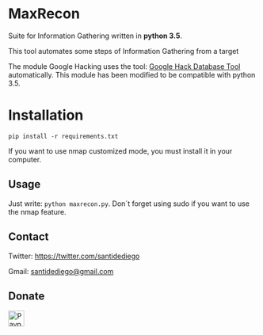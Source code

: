 # MaxRecon

Suite for Information Gathering written in **python 3.5**.

This tool automates some steps of Information Gathering from a target

The module Google Hacking uses the tool: [Google Hack Database Tool](https://www.secpoint.com/google-hack-database.html) automatically. This module has been modified to be compatible with python 3.5.

# Installation

``pip install -r requirements.txt``

If you want to use nmap customized mode, you must install it in your computer.

## Usage

Just write: ``python maxrecon.py``. Don´t forget using sudo if you want to use the nmap feature.

## Contact
Twitter: <https://twitter.com/santidediego>

Gmail: <santidediego@gmail.com>

## Donate

[<img src="https://www.paypalobjects.com/es_ES/ES/i/btn/btn_donate_LG.gif" alt="Paypal" height=32>](https://www.paypal.com/cgi-bin/webscr?cmd=_s-xclick&hosted_button_id=XGNHLLP2VPCCQ) 
